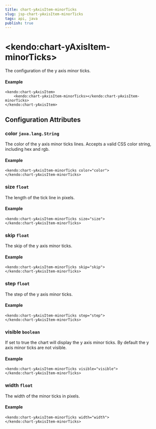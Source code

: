 ```yaml
---
title: chart-yAxisItem-minorTicks
slug: jsp-chart-yAxisItem-minorTicks
tags: api, java
publish: true
---
```


# \<kendo:chart-yAxisItem-minorTicks\>

The configuration of the y axis minor ticks.

#### Example
    <kendo:chart-yAxisItem>
        <kendo:chart-yAxisItem-minorTicks></kendo:chart-yAxisItem-minorTicks>
    </kendo:chart-yAxisItem>

## Configuration Attributes

### color `java.lang.String`

The color of the y axis minor ticks lines. Accepts a valid CSS color string, including hex and rgb.

#### Example
    <kendo:chart-yAxisItem-minorTicks color="color">
    </kendo:chart-yAxisItem-minorTicks>

### size `float`

The length of the tick line in pixels.

#### Example
    <kendo:chart-yAxisItem-minorTicks size="size">
    </kendo:chart-yAxisItem-minorTicks>

### skip `float`

The skip of the y axis minor ticks.

#### Example
    <kendo:chart-yAxisItem-minorTicks skip="skip">
    </kendo:chart-yAxisItem-minorTicks>

### step `float`

The step of the y axis minor ticks.

#### Example
    <kendo:chart-yAxisItem-minorTicks step="step">
    </kendo:chart-yAxisItem-minorTicks>

### visible `boolean`

If set to true the chart will display the y axis minor ticks. By default the y axis minor ticks are not visible.

#### Example
    <kendo:chart-yAxisItem-minorTicks visible="visible">
    </kendo:chart-yAxisItem-minorTicks>

### width `float`

The width of the minor ticks in pixels.

#### Example
    <kendo:chart-yAxisItem-minorTicks width="width">
    </kendo:chart-yAxisItem-minorTicks>

 
